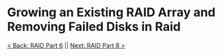 # Growing an Existing RAID Array and Removing Failed Disks in Raid


[< Back: RAID Part 6](https://github.com/sxcdennis/Linux-Guides/blob/master/RAID%20Part6.md "RAID Part 6") || [Next: RAID Part 8 >](https://github.com/sxcdennis/Linux-Guides/blob/master/RAID%20Part8.md "RAID Part 8")
